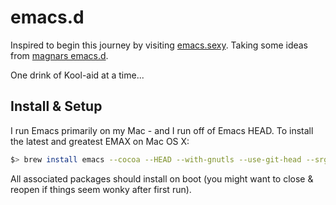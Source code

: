 emacs.d
=======

Inspired to begin this journey by visiting [emacs.sexy](http://emacs.sexy). Taking some ideas from [magnars emacs.d](https://github.com/magnars/.emacs.d).

One drink of Kool-aid at a time...

Install & Setup
---------------

I run Emacs primarily on my Mac - and I run off of Emacs HEAD. To install the latest and greatest EMAX on Mac OS X:

```bash
$> brew install emacs --cocoa --HEAD --with-gnutls --use-git-head --srgb
```

All associated packages should install on boot (you might want to close & reopen if things seem wonky after first run).
